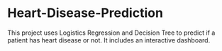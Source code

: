 # Heart-Disease-Prediction
This project uses Logistics Regression and Decision Tree to predict if a patient has heart disease or not. 
It includes an interactive dashboard.
